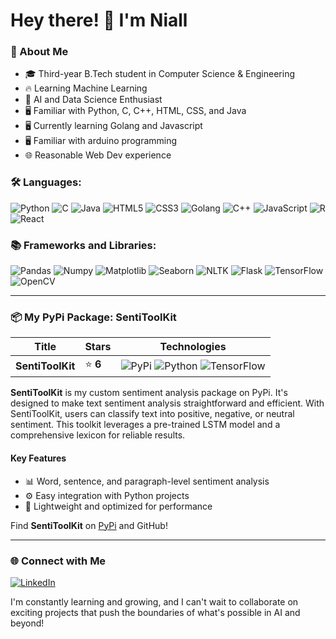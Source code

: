 # Hey there! 👋 I'm Niall

### 🚀 About Me
- 🎓 Third-year B.Tech student in Computer Science & Engineering
- 🔥 Learning Machine Learning
- 🤖 AI and Data Science Enthusiast
- 🖥️ Familiar with Python, C, C++, HTML, CSS, and Java
- 🖥️ Currently learning Golang and Javascript
- 🖥️ Familiar with arduino programming
- 🌐 Reasonable Web Dev experience

### 🛠️ Languages:
<p>
  <img alt="Python" src="https://img.shields.io/badge/-Python-blue?style=for-the-badge&logo=python&logoColor=white"/>
  <img alt="C" src="https://img.shields.io/badge/-C-A8B9CC?style=for-the-badge&logo=c&logoColor=white"/>
  <img alt="Java" src="https://img.shields.io/badge/-Java-007396?style=for-the-badge&logo=java&logoColor=white"/>
  <img alt="HTML5" src="https://img.shields.io/badge/-HTML-E34F26?style=for-the-badge&logo=html5&logoColor=white"/>
  <img alt="CSS3" src="https://img.shields.io/badge/-CSS-1572B6?style=for-the-badge&logo=css3&logoColor=white"/>
  <img alt="Golang" src="https://img.shields.io/badge/-Golang-00ADD8?style=for-the-badge&logo=go&logoColor=white"/>
  <img alt="C++" src="https://img.shields.io/badge/-C++-00599C?style=for-the-badge&logo=c%2B%2B&logoColor=white"/>
  <img alt="JavaScript" src="https://img.shields.io/badge/-JavaScript-F7DF1E?style=for-the-badge&logo=javascript&logoColor=black"/>
  <img alt="R" src="https://img.shields.io/badge/-R-276DC3?style=for-the-badge&logo=r&logoColor=white"/>
  <img alt="React" src="https://img.shields.io/badge/-React-61DAFB?style=for-the-badge&logo=react&logoColor=black"/>


  
</p>

### 📚 Frameworks and Libraries:
<p>
  <img alt="Pandas" src="https://img.shields.io/badge/-Pandas-150458?style=for-the-badge&logo=pandas&logoColor=white"/>
  <img alt="Numpy" src="https://img.shields.io/badge/-Numpy-013243?style=for-the-badge&logo=numpy&logoColor=white"/>
  <img alt="Matplotlib" src="https://img.shields.io/badge/-Matplotlib-019899?style=for-the-badge&logo=matplotlib&logoColor=white"/>
  <img alt="Seaborn" src="https://img.shields.io/badge/-Seaborn-2E86C1?style=for-the-badge&logoColor=white"/>
  <img alt="NLTK" src="https://img.shields.io/badge/-NLTK-1DA1F2?style=for-the-badge&logoColor=white"/>
  <img alt="Flask" src="https://img.shields.io/badge/-Flask-000000?style=for-the-badge&logo=flask&logoColor=white"/>
  <img alt="TensorFlow" src="https://img.shields.io/badge/-TensorFlow-FF6F00?style=for-the-badge&logo=tensorflow&logoColor=white"/>
  <img alt="OpenCV" src="https://img.shields.io/badge/-OpenCV-5C3EE8?style=for-the-badge&logo=opencv&logoColor=white"/>
</p>

---

### 📦 My PyPi Package: SentiToolKit

| Title          | Stars          | Technologies                                                                                              |
|----------------|----------------|-----------------------------------------------------------------------------------------------------------|
| **SentiToolKit** | ⭐ **6**    | ![PyPi](https://img.shields.io/badge/PyPi-3776AB?style=for-the-badge&logo=pypi&logoColor=white) ![Python](https://img.shields.io/badge/Python-blue?style=for-the-badge&logo=python&logoColor=white) ![TensorFlow](https://img.shields.io/badge/TensorFlow-FF6F00?style=for-the-badge&logo=tensorflow&logoColor=white) |

**SentiToolKit** is my custom sentiment analysis package on PyPi. It's designed to make text sentiment analysis straightforward and efficient. With SentiToolKit, users can classify text into positive, negative, or neutral sentiment. This toolkit leverages a pre-trained LSTM model and a comprehensive lexicon for reliable results.

#### Key Features
- 📊 Word, sentence, and paragraph-level sentiment analysis
- ⚙️ Easy integration with Python projects
- 💼 Lightweight and optimized for performance

Find **SentiToolKit** on [PyPi](https://pypi.org/) and GitHub!

---

### 🌐 Connect with Me
<p>
  <a href="https://www.linkedin.com/in/niall-dcunha" target="_blank"><img alt="LinkedIn" src="https://img.shields.io/badge/-LinkedIn-0077B5?style=for-the-badge&logo=linkedin&logoColor=white"/></a>
</p>

I'm constantly learning and growing, and I can't wait to collaborate on exciting projects that push the boundaries of what's possible in AI and beyond!
